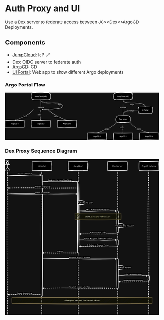 # Auth Proxy and UI

Use a Dex server to federate access between JC<>Dex<>ArgoCD Deployments.

## Components

- [JumpCloud](https://jumpcloud.com): IdP 🪄
- [Dex](https://dexidp.io): OIDC server to federate auth
- [ArgoCD](https://argoproj.github.io/argo-cd): CD
- [UI Portal](ui-portal): Web app to show different Argo deployments

### Argo Portal Flow

![Argo Portal Architecture](docs/Argo-Portal.drawio.png)

### Dex Proxy Sequence Diagram

![Dex Proxy Architecture](docs/Dex-Proxy.drawio.png)
